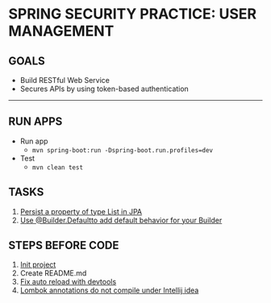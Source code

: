 # SPRING SECURITY PRACTICE: USER MANAGEMENT
 
 ## GOALS
 
 - Build RESTful Web Service
 - Secures APIs by using token-based authentication
 
 --- 
 
 ## RUN APPS
 - Run app
   - `mvn spring-boot:run -Dspring-boot.run.profiles=dev`
 - Test
   - `mvn clean test`
 
 
 ## TASKS
 1. [Persist a property of type List<String> in JPA](https://stackoverflow.com/questions/287201/how-to-persist-a-property-of-type-liststring-in-jpa)
 2. [Use @Builder.Defaultto add default behavior for your Builder](https://stackoverflow.com/questions/46057360/how-to-suppress-lombok-warnings)
 
 ## STEPS BEFORE CODE
 
 1. [Init project](https://start.spring.io/)
 2. Create README.md 
 3. [Fix auto reload with devtools](https://stackoverflow.com/questions/33869606/intellij-15-springboot-devtools-livereload-not-working)
 4. [Lombok annotations do not compile under Intellij idea](https://stackoverflow.com/questions/24006937/lombok-annotations-do-not-compile-under-intellij-idea)    
 